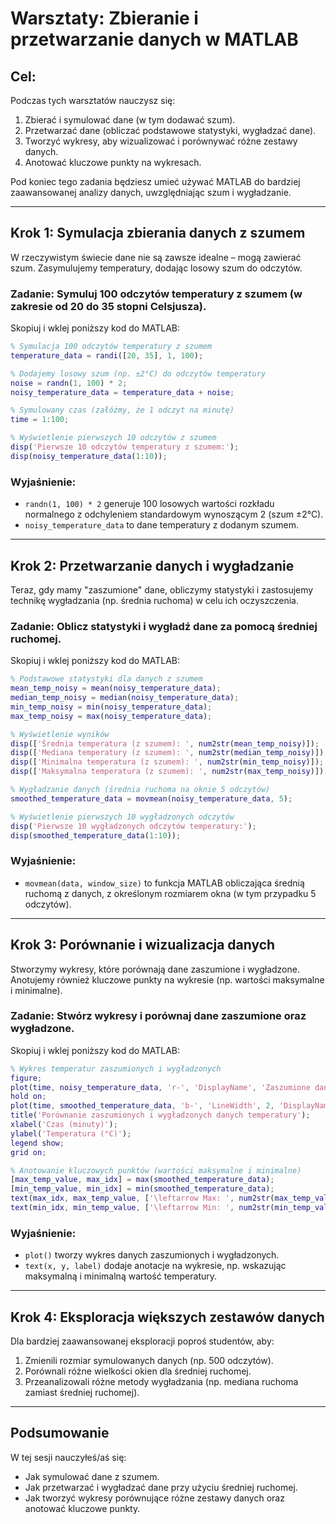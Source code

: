 
# **Warsztaty: Zbieranie i przetwarzanie danych w MATLAB**

## **Cel**:
Podczas tych warsztatów nauczysz się:
1. Zbierać i symulować dane (w tym dodawać szum).
2. Przetwarzać dane (obliczać podstawowe statystyki, wygładzać dane).
3. Tworzyć wykresy, aby wizualizować i porównywać różne zestawy danych.
4. Anotować kluczowe punkty na wykresach.

Pod koniec tego zadania będziesz umieć używać MATLAB do bardziej zaawansowanej analizy danych, uwzględniając szum i wygładzanie.

---

## **Krok 1: Symulacja zbierania danych z szumem**

W rzeczywistym świecie dane nie są zawsze idealne – mogą zawierać szum. Zasymulujemy temperatury, dodając losowy szum do odczytów.

### **Zadanie**: Symuluj 100 odczytów temperatury z szumem (w zakresie od 20 do 35 stopni Celsjusza).

Skopiuj i wklej poniższy kod do MATLAB:

```matlab
% Symulacja 100 odczytów temperatury z szumem
temperature_data = randi([20, 35], 1, 100);

% Dodajemy losowy szum (np. ±2°C) do odczytów temperatury
noise = randn(1, 100) * 2;
noisy_temperature_data = temperature_data + noise;

% Symulowany czas (załóżmy, że 1 odczyt na minutę)
time = 1:100;

% Wyświetlenie pierwszych 10 odczytów z szumem
disp('Pierwsze 10 odczytów temperatury z szumem:');
disp(noisy_temperature_data(1:10));
```

### **Wyjaśnienie**:
- `randn(1, 100) * 2` generuje 100 losowych wartości rozkładu normalnego z odchyleniem standardowym wynoszącym 2 (szum ±2°C).
- `noisy_temperature_data` to dane temperatury z dodanym szumem.

---

## **Krok 2: Przetwarzanie danych i wygładzanie**

Teraz, gdy mamy "zaszumione" dane, obliczymy statystyki i zastosujemy technikę wygładzania (np. średnia ruchoma) w celu ich oczyszczenia.

### **Zadanie**: Oblicz statystyki i wygładź dane za pomocą średniej ruchomej.

Skopiuj i wklej poniższy kod do MATLAB:

```matlab
% Podstawowe statystyki dla danych z szumem
mean_temp_noisy = mean(noisy_temperature_data);
median_temp_noisy = median(noisy_temperature_data);
min_temp_noisy = min(noisy_temperature_data);
max_temp_noisy = max(noisy_temperature_data);

% Wyświetlenie wyników
disp(['Średnia temperatura (z szumem): ', num2str(mean_temp_noisy)]);
disp(['Mediana temperatury (z szumem): ', num2str(median_temp_noisy)]);
disp(['Minimalna temperatura (z szumem): ', num2str(min_temp_noisy)]);
disp(['Maksymalna temperatura (z szumem): ', num2str(max_temp_noisy)]);

% Wygładzanie danych (średnia ruchoma na oknie 5 odczytów)
smoothed_temperature_data = movmean(noisy_temperature_data, 5);

% Wyświetlenie pierwszych 10 wygładzonych odczytów
disp('Pierwsze 10 wygładzonych odczytów temperatury:');
disp(smoothed_temperature_data(1:10));
```

### **Wyjaśnienie**:
- `movmean(data, window_size)` to funkcja MATLAB obliczająca średnią ruchomą z danych, z określonym rozmiarem okna (w tym przypadku 5 odczytów).

---

## **Krok 3: Porównanie i wizualizacja danych**

Stworzymy wykresy, które porównają dane zaszumione i wygładzone. Anotujemy również kluczowe punkty na wykresie (np. wartości maksymalne i minimalne).

### **Zadanie**: Stwórz wykresy i porównaj dane zaszumione oraz wygładzone.

Skopiuj i wklej poniższy kod do MATLAB:

```matlab
% Wykres temperatur zaszumionych i wygładzonych
figure;
plot(time, noisy_temperature_data, 'r-', 'DisplayName', 'Zaszumione dane');
hold on;
plot(time, smoothed_temperature_data, 'b-', 'LineWidth', 2, 'DisplayName', 'Wygładzone dane');
title('Porównanie zaszumionych i wygładzonych danych temperatury');
xlabel('Czas (minuty)');
ylabel('Temperatura (°C)');
legend show;
grid on;

% Anotowanie kluczowych punktów (wartości maksymalne i minimalne)
[max_temp_value, max_idx] = max(smoothed_temperature_data);
[min_temp_value, min_idx] = min(smoothed_temperature_data);
text(max_idx, max_temp_value, ['\leftarrow Max: ', num2str(max_temp_value)], 'Color', 'green');
text(min_idx, min_temp_value, ['\leftarrow Min: ', num2str(min_temp_value)], 'Color', 'blue');
```

### **Wyjaśnienie**:
- `plot()` tworzy wykres danych zaszumionych i wygładzonych.
- `text(x, y, label)` dodaje anotacje na wykresie, np. wskazując maksymalną i minimalną wartość temperatury.

---

## **Krok 4: Eksploracja większych zestawów danych**

Dla bardziej zaawansowanej eksploracji poproś studentów, aby:
1. Zmienili rozmiar symulowanych danych (np. 500 odczytów).
2. Porównali różne wielkości okien dla średniej ruchomej.
3. Przeanalizowali różne metody wygładzania (np. mediana ruchoma zamiast średniej ruchomej).

---

## **Podsumowanie**

W tej sesji nauczyłeś/aś się:
- Jak symulować dane z szumem.
- Jak przetwarzać i wygładzać dane przy użyciu średniej ruchomej.
- Jak tworzyć wykresy porównujące różne zestawy danych oraz anotować kluczowe punkty.

